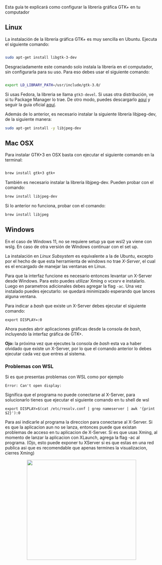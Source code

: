 Esta guía te explicará como configurar la librería gráfica GTK+ en tu computador

## Linux

La instalación de la librería gráfica GTK+ es muy sencilla en Ubuntu. Ejecuta el siguiente comando:

```sh

sudo apt-get install libgtk-3-dev

```

Desgraciadamente este comando solo instala la librería en el computador, sin configurarla para su uso. Para eso debes usar el siguiente comando:

```sh

export LD_LIBRARY_PATH=/usr/include/gtk-3.0/

```

Si usas Fedora, la libreria se llama `gtk3-devel`. Si usas otra distribución, ve si tu Package Manager lo trae. De otro modo, puedes descargarlo [aquí](http://www.gtk.org/download/linux.php) y seguir la guia oficial [aquí](https://developer.gnome.org/gtk3/stable/gtk-building.html).

Además de lo anterior, es necesario instalar la siguiente librería libjpeg-dev, de la siguiente manera:
```sh
sudo apt-get install -y libjpeg-dev
```
## Mac OSX
Para instalar GTK+3 en OSX basta con ejecutar el siguiente comando en la terminal:

```sh

brew install gtk+3 gtk+

``` 
También es necesario instalar la librería libjpeg-dev. Pueden probar con el comando:

```sh
brew install libjpeg-dev
``` 

Si lo anterior no funciona, probar con el comando:

```sh
brew install libjpeg
``` 

## Windows

En el caso de Windows 11, no se requiere setup ya que wsl2 ya viene con wslg. En caso de otra versión de Windows continuar con el set up.

La instalación en _Linux Subsystem_ es equivalente a la de Ubuntu, excepto por el hecho de que esta herramienta de windows no trae _X-Server_, el cual es el encargado de manejar las ventanas en Linux.

Para que la interfaz funcione es necesario entonces levantar un X-Server desde Windows. Para esto puedes utilizar Xming o vcxsrv e instalarlo. Luego en parametros adicionales debes agregar la flag `-ac`. Una vez instalado puedes ejecutarlo: se quedará minimizado esperando que lances alguna ventana.

Para indicar a _bash_ que existe un X-Server debes ejecutar el siguiente comando:

```
export DISPLAY=:0
```

Ahora puedes abrir aplicaciones gráficas desde la consola de _bash_, incluyendo la interfaz gráfica de GTK+.

**Ojo:** la próxima vez que ejecutes la consola de _bash_ esta va a haber olvidado que existe un X-Server, por lo que el comando anterior lo debes ejecutar cada vez que entres al sistema. 

### Problemas con WSL

Si es que presentas problemas con WSL como por ejemplo
```
Error: Can't open display:
```
Significa que el programa no puede conectarse al X-Server, para solucionarlo tienes que ejecutar el siguiente comando en tu shell de wsl
```
export DISPLAY=$(cat /etc/resolv.conf | grep nameserver | awk '{print $2}'):0
```
Para asi indicarle al programa la direccion para conectarse al X-Server.
Si es que la aplicacion aun no se lanza, entonces puede que existan problemas de acceso en tu aplicacion de X-Server. Si es que usas Xming, al momento de lanzar la aplicacion con XLaunch, agrega la flag -ac al programa. (Ojo, esto puede exponer tu XServer si es que estas en una red publica asi que es recomendable que apenas termines la visualizacion, cierres Xming)
<p align="center">
<img src="https://user-images.githubusercontent.com/45949389/112071886-78c84480-8b4f-11eb-946b-e607fc0ba6d0.png"  width="360" height="330">
</p>
